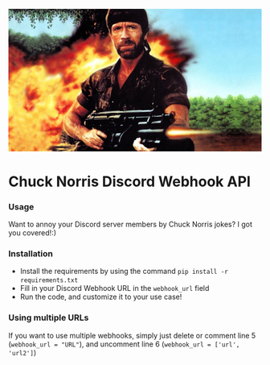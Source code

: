 ![Banner](norris.jpg)
# Chuck Norris Discord Webhook API

### Usage
Want to annoy your Discord server members by Chuck Norris jokes? I got you covered!:)

### Installation
- Install the requirements by using the command `pip install -r requirements.txt`
- Fill in your Discord Webhook URL in the `webhook_url` field
- Run the code, and customize it to your use case!

### Using multiple URLs
If you want to use multiple webhooks, simply just delete or comment line 5 (`webhook_url = "URL"`), and uncomment line 6 (`webhook_url = ['url', 'url2']`)